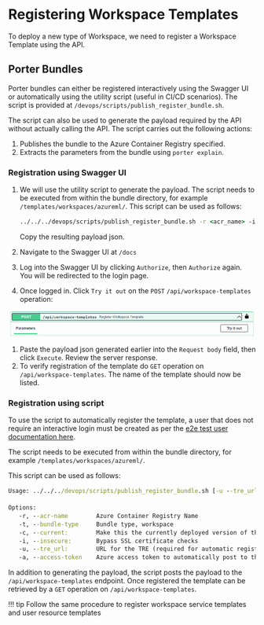 # Registering Workspace Templates

To deploy a new type of Workspace, we need to register a Workspace Template using the API.

## Porter Bundles

Porter bundles can either be registered interactively using the Swagger UI or automatically using the utility script (useful in CI/CD scenarios). The script is provided at `/devops/scripts/publish_register_bundle.sh`.

The script can also be used to generate the payload required by the API without actually calling the API. The script carries out the following actions:

1. Publishes the bundle to the Azure Container Registry specified.
1. Extracts the parameters from the bundle using `porter explain`.

### Registration using Swagger UI

1. We will use the utility script to generate the payload. The script needs to be executed from within the bundle directory, for example `/templates/workspaces/azureml/`. This script can be used as follows:

   ```cmd
   ../../../devops/scripts/publish_register_bundle.sh -r <acr_name> -i -t workspace
   ```
   Copy the resulting payload json.

1. Navigate to the Swagger UI at `/docs`
1. Log into the Swagger UI by clicking `Authorize`, then `Authorize` again. You will be redirected to the login page.
1. Once logged in. Click `Try it out` on the `POST` `/api/workspace-templates` operation:

  ![Post Workspace Template](../assets/post-template.png)

1. Paste the payload json generated earlier into the `Request body` field, then click `Execute`. Review the server response.
1. To verify registration of the template do `GET` operation on `/api/workspace-templates`. The name of the template should now be listed.

### Registration using script

To use the script to automatically register the template, a user that does not require an interactive login must be created as per the [e2e test user documentation here](../tre-admins/deploying-the-tre/auth.md#tre-e2e-test).

The script needs to be executed from within the bundle directory, for example `/templates/workspaces/azureml/`.

This script can be used as follows:

```cmd
Usage: ../../../devops/scripts/publish_register_bundle.sh [-u --tre_url]  [-c --current] [-i --insecure]

Options:
   -r, --acr-name        Azure Container Registry Name
   -t, --bundle-type     Bundle type, workspace
   -c, --current:        Make this the currently deployed version of this template
   -i, --insecure:       Bypass SSL certificate checks
   -u, --tre_url:        URL for the TRE (required for automatic registration)
   -a, --access-token    Azure access token to automatically post to the API (required for automatic registration)
```

In addition to generating the payload, the script posts the payload to the `/api/workspace-templates` endpoint. Once registered the template can be retrieved by a `GET` operation on `/api/workspace-templates`.

!!! tip
    Follow the same procedure to register workspace service templates and user resource templates
